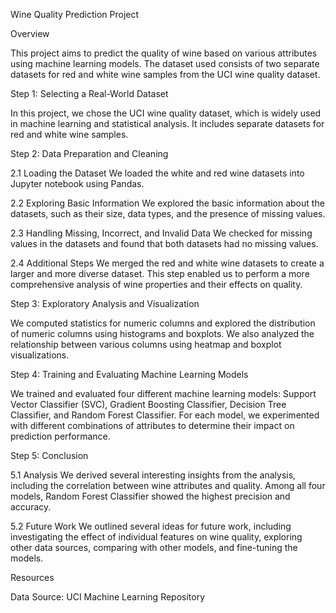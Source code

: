 Wine Quality Prediction Project

Overview

This project aims to predict the quality of wine based on various attributes using machine learning models. The dataset used consists of two separate datasets for red and white wine samples from the UCI wine quality dataset.

Step 1: Selecting a Real-World Dataset

In this project, we chose the UCI wine quality dataset, which is widely used in machine learning and statistical analysis. It includes separate datasets for red and white wine samples.

Step 2: Data Preparation and Cleaning

2.1 Loading the Dataset
We loaded the white and red wine datasets into Jupyter notebook using Pandas.

2.2 Exploring Basic Information
We explored the basic information about the datasets, such as their size, data types, and the presence of missing values.

2.3 Handling Missing, Incorrect, and Invalid Data
We checked for missing values in the datasets and found that both datasets had no missing values.

2.4 Additional Steps
We merged the red and white wine datasets to create a larger and more diverse dataset. This step enabled us to perform a more comprehensive analysis of wine properties and their effects on quality.

Step 3: Exploratory Analysis and Visualization

We computed statistics for numeric columns and explored the distribution of numeric columns using histograms and boxplots. We also analyzed the relationship between various columns using heatmap and boxplot visualizations.

Step 4: Training and Evaluating Machine Learning Models

We trained and evaluated four different machine learning models: Support Vector Classifier (SVC), Gradient Boosting Classifier, Decision Tree Classifier, and Random Forest Classifier. For each model, we experimented with different combinations of attributes to determine their impact on prediction performance.

Step 5: Conclusion

5.1 Analysis
We derived several interesting insights from the analysis, including the correlation between wine attributes and quality. Among all four models, Random Forest Classifier showed the highest precision and accuracy.

5.2 Future Work
We outlined several ideas for future work, including investigating the effect of individual features on wine quality, exploring other data sources, comparing with other models, and fine-tuning the models.

Resources

Data Source: UCI Machine Learning Repository
